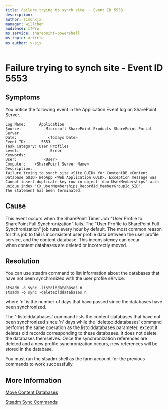 ```yaml
---
title: Failure trying to synch site  - Event ID 5553
description:
author: simonxjx
manager: willchen
audience: ITPro
ms.service: sharepoint-powershell
ms.topic: article
ms.author: v-six
---
```


# Failure trying to synch site - Event ID 5553  

##  Symptoms  

You notice the following event in the Application Event log on SharePoint Server.  

```
Log Name:      Application  
Source:           Microsoft-SharePoint Products-SharePoint Portal Server  
Date:              <Todays Date>  
Event ID:       5553  
Task Category: User Profiles  
Level:              Error  
Keywords:        
User:            <User>  
Computer:    <SharePoint Server Name>  
Description:  
failure trying to synch site <Site GUID> for ContentDB <Content Database GUID> WebApp <Web Application GUID>. Exception message was Cannot insert duplicate key row in object 'dbo.UserMemberships' with unique index 'CX_UserMemberships_RecordId_MemberGroupId_SID'.  
The statement has been terminated.  
```

##  Cause  

This event occurs when the SharePoint Timer Job "User Profile to SharePoint Full Synchronization" fails. The "User Profile to SharePoint Full Synchronization" job runs every hour by default. The most common reason for this job to fail is inconsistent user profile data between the user profile service, and the content database. This inconsistency can occur when content databases are deleted or incorrectly moved.  

##  Resolution  

You can use stsadm command to list information about the databases that have not been synchronized with the user profile service.   

```  
stsadm -o sync -listolddatabases n  
stsadm -o sync -deleteolddatabases n  
```  

where 'n' is the number of days that have passed since the databases have been synchronized.  

The '-listolddatabases' command lists the content databases that have not been synchronized since 'n' days while the 'deleteolddatabases' command performs the same operation as the listolddatabases parameter, except it deletes old records corresponding to these databases. It does not delete the databases themselves. Once the synchronization references are deleted and a new profile synchronization occurs, new references will be stored in the database.  

You must run the stsadm shell as the farm account for the previous commands to work successfully.  

##  More Information  

[Move Content Databases](https://technet.microsoft.com/library/cc287899.aspx)  

[Stsadm Sync Commands](https://technet.microsoft.com/library/cc263196%28v=office.12%29.aspx)
